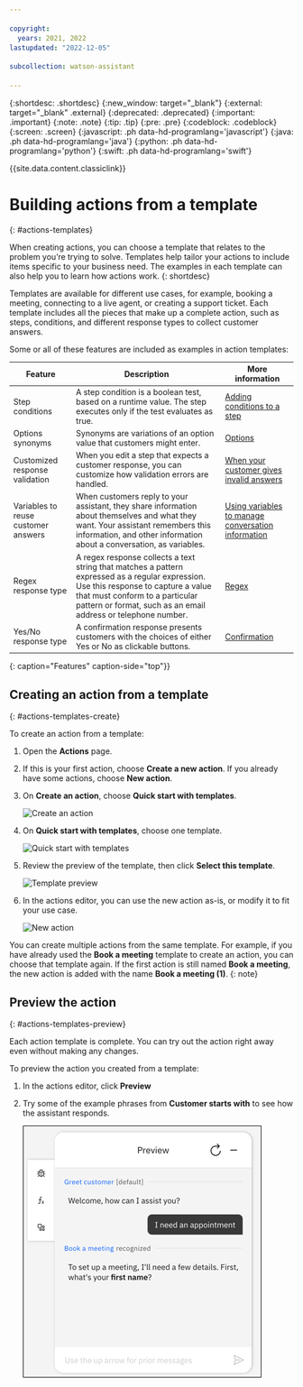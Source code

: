 ```yaml
---

copyright:
  years: 2021, 2022
lastupdated: "2022-12-05"

subcollection: watson-assistant

---
```


{:shortdesc: .shortdesc}
{:new_window: target="_blank"}
{:external: target="_blank" .external}
{:deprecated: .deprecated}
{:important: .important}
{:note: .note}
{:tip: .tip}
{:pre: .pre}
{:codeblock: .codeblock}
{:screen: .screen}
{:javascript: .ph data-hd-programlang='javascript'}
{:java: .ph data-hd-programlang='java'}
{:python: .ph data-hd-programlang='python'}
{:swift: .ph data-hd-programlang='swift'}

{{site.data.content.classiclink}}

# Building actions from a template
{: #actions-templates}

When creating actions, you can choose a template that relates to the problem you’re trying to solve. Templates help tailor your actions to include items specific to your business need. The examples in each template can also help you to learn how actions work.
{: shortdesc}

Templates are available for different use cases, for example, booking a meeting, connecting to a live agent, or creating a support ticket. Each template includes all the pieces that make up a complete action, such as steps, conditions, and different response types to collect customer answers.

Some or all of these features are included as examples in action templates:

| Feature | Description | More information |
| -- | -- | -- |
| Step conditions | A step condition is a boolean test, based on a runtime value. The step executes only if the test evaluates as true. | [Adding conditions to a step](/docs/watson-assistant?topic=watson-assistant-step-conditions) |
| Options synonyms | Synonyms are variations of an option value that customers might enter. | [Options](/docs/watson-assistant?topic=watson-assistant-collect-info#customer-response-type-options) |
| Customized response validation | When you edit a step that expects a customer response, you can customize how validation errors are handled. | [When your customer gives invalid answers](/docs/watson-assistant?topic=watson-assistant-handle-errors#step-validation)
| Variables to reuse customer answers | When customers reply to your assistant, they share information about themselves and what they want. Your assistant remembers this information, and other information about a conversation, as variables. | [Using variables to manage conversation information](/docs/watson-assistant?topic=watson-assistant-manage-info) |
| Regex response type | A regex response collects a text string that matches a pattern expressed as a regular expression. Use this response to capture a value that must conform to a particular pattern or format, such as an email address or telephone number. | [Regex](/docs/watson-assistant?topic=watson-assistant-collect-info#customer-response-type-regex) |
 | Yes/No response type | A confirmation response presents customers with the choices of either Yes or No as clickable buttons. | [Confirmation](/docs/watson-assistant?topic=watson-assistant-collect-info#customer-response-type-confirmation) |
 {: caption="Features" caption-side="top"}}

## Creating an action from a template
{: #actions-templates-create}

To create an action from a template:

1. Open the **Actions** page.

1. If this is your first action, choose **Create a new action**. If you already have some actions, choose **New action**.

1. On **Create an action**, choose **Quick start with templates**.

   ![Create an action](images/actions-templates-create.png)

1. On **Quick start with templates**, choose one template.

   ![Quick start with templates](images/actions-templates-quick-start.png)

1. Review the preview of the template, then click **Select this template**.

   ![Template preview](images/actions-templates-review.png)

1. In the actions editor, you can use the new action as-is, or modify it to fit your use case.

   ![New action](images/actions-templates-editor.png)

You can create multiple actions from the same template. For example, if you have already used the **Book a meeting** template to create an action, you can choose that template again. If the first action is still named **Book a meeting**, the new action is added with the name **Book a meeting (1)**.
{: note}

## Preview the action
{: #actions-templates-preview}

Each action template is complete. You can try out the action right away even without making any changes. 

To preview the action you created from a template:

1. In the actions editor, click **Preview**

1. Try some of the example phrases from **Customer starts with** to see how the assistant responds.

   ![Preview](images/actions-templates-preview.png)





